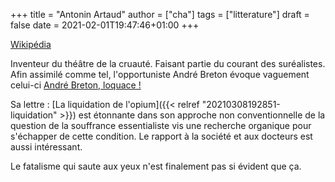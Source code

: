 +++
title = "Antonin Artaud"
author = ["cha"]
tags = ["litterature"]
draft = false
date = 2021-02-01T19:47:46+01:00
+++


[Wikipédia](https://fr.wikipedia.org/wiki/Antonin%5FArtaud)

Inventeur du théâtre de la cruauté. Faisant partie du courant des suréalistes.
Afin assimilé comme tel, l'opportuniste André Breton évoque vaguement celui-ci [André Breton, loquace !](https://www.youtube.com/watch?v=wppj0h1%5FOXc&t=722s)

Sa lettre : [La liquidation de l'opium]({{< relref "20210308192851-liquidation" >}}) est étonnante dans son approche non conventionnelle
de la question de la souffrance essentialiste vis une recherche organique pour s'échapper de cette condition.
Le rapport à la société et aux docteurs est aussi intéressant.

Le fatalisme qui saute aux yeux n'est finalement pas si évident que ça.
